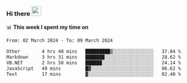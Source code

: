 ### Hi there <a href="https://www.gautamkrishnar.com/"><img src="https://media.giphy.com/media/hvRJCLFzcasrR4ia7z/giphy.gif" width="25px"></a>

📊 **This week I spent my time on**

<!--START_SECTION:waka-->

```txt
From: 02 March 2024 - To: 09 March 2024

Other        4 hrs 40 mins   █████████▒░░░░░░░░░░░░░░░   37.84 %
Markdown     3 hrs 31 mins   ███████░░░░░░░░░░░░░░░░░░   28.62 %
VB.NET       2 hrs 58 mins   ██████░░░░░░░░░░░░░░░░░░░   24.14 %
JavaScript   49 mins         █▓░░░░░░░░░░░░░░░░░░░░░░░   06.62 %
Text         17 mins         ▓░░░░░░░░░░░░░░░░░░░░░░░░   02.40 %
```

<!--END_SECTION:waka-->
